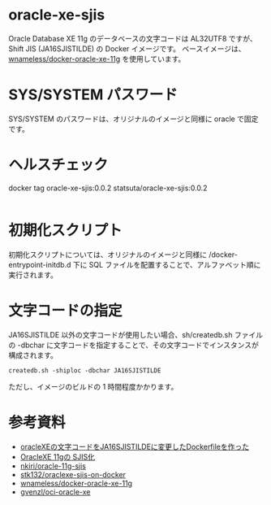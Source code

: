 # oracle-xe-sjis
Oracle Database XE 11g のデータベースの文字コードは AL32UTF8 ですが、Shift JIS (JA16SJISTILDE) の Docker イメージです。
ベースイメージは、[wnameless/docker-oracle-xe-11g](https://github.com/wnameless/docker-oracle-xe-11g) を使用しています。


# SYS/SYSTEM パスワード
SYS/SYSTEM のパスワードは、オリジナルのイメージと同様に oracle で固定です。

# ヘルスチェック


docker tag oracle-xe-sjis:0.0.2 statsuta/oracle-xe-sjis:0.0.2

```
```

# 初期化スクリプト
初期化スクリプトについては、オリジナルのイメージと同様に /docker-entrypoint-initdb.d 下に SQL ファイルを配置することで、アルファベット順に実行されます。

# 文字コードの指定
JA16SJISTILDE 以外の文字コードが使用したい場合、sh/createdb.sh ファイルの -dbchar に文字コードを指定することで、その文字コードでインスタンスが構成されます。

```
createdb.sh -shiploc -dbchar JA16SJISTILDE
```

ただし、イメージのビルドの 1 時間程度かかります。

# 参考資料
- [oracleXEの文字コードをJA16SJISTILDEに変更したDockerfileを作った](https://stk132.hatenablog.com/entry/2015/09/16/010917)
- [OracleXE 11gの SJIS化](https://qiita.com/kiri__n/items/5f235f6609b06f36e4aa)
- [nkiri/oracle-11g-sjis](https://github.com/nkiri/oracle-11g-sjis)
- [stk132/oraclexe-sjis-on-docker](https://github.com/stk132/oraclexe-sjis-on-docker)
- [wnameless/docker-oracle-xe-11g](https://github.com/wnameless/docker-oracle-xe-11g)
- [gvenzl/oci-oracle-xe](https://github.com/gvenzl/oci-oracle-xe)
